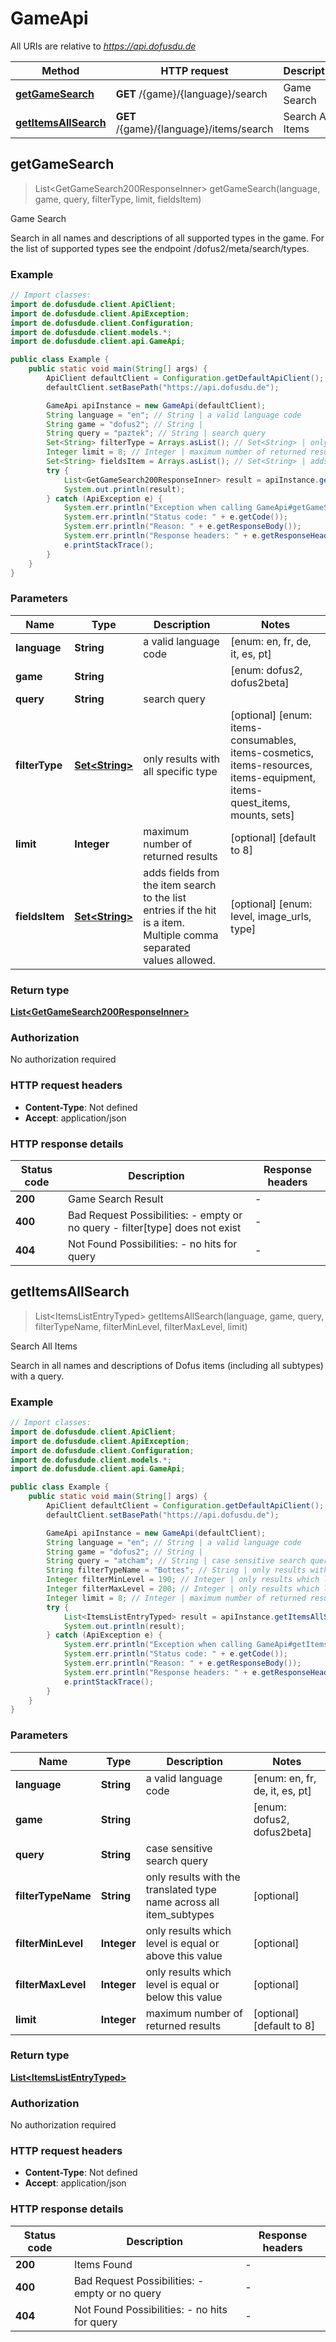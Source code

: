 # GameApi

All URIs are relative to *https://api.dofusdu.de*

| Method | HTTP request | Description |
|------------- | ------------- | -------------|
| [**getGameSearch**](GameApi.md#getGameSearch) | **GET** /{game}/{language}/search | Game Search |
| [**getItemsAllSearch**](GameApi.md#getItemsAllSearch) | **GET** /{game}/{language}/items/search | Search All Items |



## getGameSearch

> List&lt;GetGameSearch200ResponseInner&gt; getGameSearch(language, game, query, filterType, limit, fieldsItem)

Game Search

Search in all names and descriptions of all supported types in the game. For the list of supported types see the endpoint /dofus2/meta/search/types.

### Example

```java
// Import classes:
import de.dofusdude.client.ApiClient;
import de.dofusdude.client.ApiException;
import de.dofusdude.client.Configuration;
import de.dofusdude.client.models.*;
import de.dofusdude.client.api.GameApi;

public class Example {
    public static void main(String[] args) {
        ApiClient defaultClient = Configuration.getDefaultApiClient();
        defaultClient.setBasePath("https://api.dofusdu.de");

        GameApi apiInstance = new GameApi(defaultClient);
        String language = "en"; // String | a valid language code
        String game = "dofus2"; // String | 
        String query = "paztek"; // String | search query
        Set<String> filterType = Arrays.asList(); // Set<String> | only results with all specific type
        Integer limit = 8; // Integer | maximum number of returned results
        Set<String> fieldsItem = Arrays.asList(); // Set<String> | adds fields from the item search to the list entries if the hit is a item. Multiple comma separated values allowed.
        try {
            List<GetGameSearch200ResponseInner> result = apiInstance.getGameSearch(language, game, query, filterType, limit, fieldsItem);
            System.out.println(result);
        } catch (ApiException e) {
            System.err.println("Exception when calling GameApi#getGameSearch");
            System.err.println("Status code: " + e.getCode());
            System.err.println("Reason: " + e.getResponseBody());
            System.err.println("Response headers: " + e.getResponseHeaders());
            e.printStackTrace();
        }
    }
}
```

### Parameters


| Name | Type | Description  | Notes |
|------------- | ------------- | ------------- | -------------|
| **language** | **String**| a valid language code | [enum: en, fr, de, it, es, pt] |
| **game** | **String**|  | [enum: dofus2, dofus2beta] |
| **query** | **String**| search query | |
| **filterType** | [**Set&lt;String&gt;**](String.md)| only results with all specific type | [optional] [enum: items-consumables, items-cosmetics, items-resources, items-equipment, items-quest_items, mounts, sets] |
| **limit** | **Integer**| maximum number of returned results | [optional] [default to 8] |
| **fieldsItem** | [**Set&lt;String&gt;**](String.md)| adds fields from the item search to the list entries if the hit is a item. Multiple comma separated values allowed. | [optional] [enum: level, image_urls, type] |

### Return type

[**List&lt;GetGameSearch200ResponseInner&gt;**](GetGameSearch200ResponseInner.md)

### Authorization

No authorization required

### HTTP request headers

- **Content-Type**: Not defined
- **Accept**: application/json


### HTTP response details
| Status code | Description | Response headers |
|-------------|-------------|------------------|
| **200** | Game Search Result |  -  |
| **400** | Bad Request  Possibilities: - empty or no query - filter[type] does not exist  |  -  |
| **404** | Not Found  Possibilities: - no hits for query |  -  |


## getItemsAllSearch

> List&lt;ItemsListEntryTyped&gt; getItemsAllSearch(language, game, query, filterTypeName, filterMinLevel, filterMaxLevel, limit)

Search All Items

Search in all names and descriptions of Dofus items (including all subtypes) with a query.

### Example

```java
// Import classes:
import de.dofusdude.client.ApiClient;
import de.dofusdude.client.ApiException;
import de.dofusdude.client.Configuration;
import de.dofusdude.client.models.*;
import de.dofusdude.client.api.GameApi;

public class Example {
    public static void main(String[] args) {
        ApiClient defaultClient = Configuration.getDefaultApiClient();
        defaultClient.setBasePath("https://api.dofusdu.de");

        GameApi apiInstance = new GameApi(defaultClient);
        String language = "en"; // String | a valid language code
        String game = "dofus2"; // String | 
        String query = "atcham"; // String | case sensitive search query
        String filterTypeName = "Bottes"; // String | only results with the translated type name across all item_subtypes
        Integer filterMinLevel = 190; // Integer | only results which level is equal or above this value
        Integer filterMaxLevel = 200; // Integer | only results which level is equal or below this value
        Integer limit = 8; // Integer | maximum number of returned results
        try {
            List<ItemsListEntryTyped> result = apiInstance.getItemsAllSearch(language, game, query, filterTypeName, filterMinLevel, filterMaxLevel, limit);
            System.out.println(result);
        } catch (ApiException e) {
            System.err.println("Exception when calling GameApi#getItemsAllSearch");
            System.err.println("Status code: " + e.getCode());
            System.err.println("Reason: " + e.getResponseBody());
            System.err.println("Response headers: " + e.getResponseHeaders());
            e.printStackTrace();
        }
    }
}
```

### Parameters


| Name | Type | Description  | Notes |
|------------- | ------------- | ------------- | -------------|
| **language** | **String**| a valid language code | [enum: en, fr, de, it, es, pt] |
| **game** | **String**|  | [enum: dofus2, dofus2beta] |
| **query** | **String**| case sensitive search query | |
| **filterTypeName** | **String**| only results with the translated type name across all item_subtypes | [optional] |
| **filterMinLevel** | **Integer**| only results which level is equal or above this value | [optional] |
| **filterMaxLevel** | **Integer**| only results which level is equal or below this value | [optional] |
| **limit** | **Integer**| maximum number of returned results | [optional] [default to 8] |

### Return type

[**List&lt;ItemsListEntryTyped&gt;**](ItemsListEntryTyped.md)

### Authorization

No authorization required

### HTTP request headers

- **Content-Type**: Not defined
- **Accept**: application/json


### HTTP response details
| Status code | Description | Response headers |
|-------------|-------------|------------------|
| **200** | Items Found |  -  |
| **400** | Bad Request  Possibilities: - empty or no query  |  -  |
| **404** | Not Found  Possibilities: - no hits for query |  -  |

